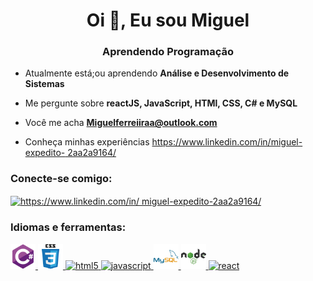 <h1 align="center">Oi 👋, Eu sou Miguel</h1>
<h3 align="center">Aprendendo Programação</h3>

- Atualmente está;ou aprendendo **Análise e Desenvolvimento de Sistemas**

- Me pergunte sobre **reactJS, JavaScript, HTMl, CSS, C# e MySQL**

- Você me acha **Miguelferreiiraa@outlook.com**

- Conheça minhas experiências [https://www.linkedin.com/in/miguel-expedito- 2aa2a9164/](https://www.linkedin.com/in/miguel-expedito-2aa2a9164/)

<h3 align="left">Conecte-se comigo:</h3>
<p align="left">
<a href ="https://linkedin.com/in/https://www.linkedin.com/in/miguel-expedito-2aa2a9164/" target="blank"><img align="center" src="https:/ /raw.githubusercontent.com/rahuldkjain/github-profile-readme-generator/master/src/images/icons/Social/linked-in-alt.svg" alt="https://www.linkedin.com/in/ miguel-expedito-2aa2a9164/" height="30" width="40" /></a>
</p>

<h3 align="left">Idiomas e ferramentas:</h3>
<p align="left" > <a href="https://www.w3schools.com/cs/" target="_blank" rel="noreferrer"> <img src="https://raw.githubusercontent.com/devicons/devicon/master /icons/csharp/csharp-original.svg" alt="csharp" width="40" height="40"/> </a> <a href="https://www.w3schools.com/css/" target="_blank" rel="noreferrer"> <img src="https://raw.githubusercontent.com/devicons/devicon/master/icons/css3/css3-original-wordmark.svg" alt="css3" largura ="40" height="40"/> </a> <a href="https://www.w3.org/html/" target="_blank" rel="noreferrer"> <img src="https ://raw.githubusercontent.com/devicons/devicon/master/icons/html5/html5-original-wordmark.svg" alt="html5" width="40" height="40"/> </a> <a href="https://developer.mozilla.org/en-US/docs/Web/JavaScript" target="_blank" rel="noreferrer"> <img src="https://raw.githubusercontent.com/devicons /devicon/master/icons/javascript/javascript-original.svg" alt="javascript" width="40" height="40"/> </a> <a href="https://www.mysql.com /" target="_blank" rel="noreferrer"> <img src="https://raw.githubusercontent.com/devicons/devicon/master/icons/mysql/mysql-original-wordmark.svg" alt="mysql" width="40" height="40"/> </a> <a href="https://nodejs.org" target="_blank" rel="noreferrer"> <img src ="https://raw.githubusercontent.com/devicons/devicon/master/icons/nodejs/nodejs-original-wordmark.svg" alt="nodejs" width="40" height="40"/> </a > <a href="https://reactjs.org/" target="_blank" rel="noreferrer"> <img src="https://raw.githubusercontent.com/devicons/devicon/master/icons/react /react-original-wordmark.svg" alt="react" width="40" height="40"/> </a> </p>
